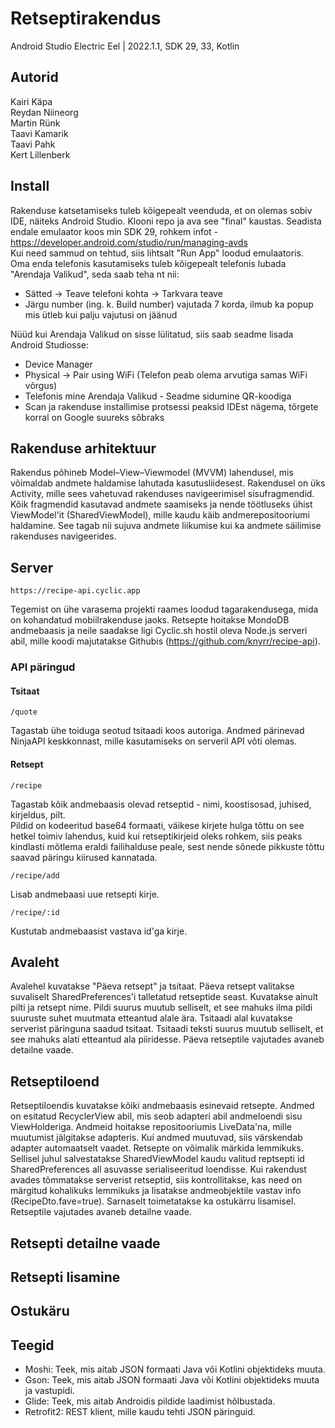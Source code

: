 # Retseptirakendus

Android Studio Electric Eel | 2022.1.1, SDK 29, 33, Kotlin

## Autorid
Kairi Käpa \
Reydan Niineorg \
Martin Rünk \
Taavi Kamarik \
Taavi Pahk \
Kert Lillenberk

## Install
Rakenduse katsetamiseks tuleb kõigepealt veenduda, et on olemas sobiv IDE, näiteks Android Studio. Klooni repo ja ava see "final" kaustas. Seadista endale emulaator koos min SDK 29, rohkem infot - https://developer.android.com/studio/run/managing-avds \
Kui need sammud on tehtud, siis lihtsalt "Run App" loodud emulaatoris. \
Oma enda telefonis kasutamiseks tuleb kõigepealt telefonis lubada "Arendaja Valikud", seda saab teha nt nii:
 * Sätted -> Teave telefoni kohta -> Tarkvara teave
 * Järgu number (ing. k. Build number) vajutada 7 korda, ilmub ka popup mis ütleb kui palju vajutusi on jäänud

Nüüd kui Arendaja Valikud on sisse lülitatud, siis saab seadme lisada Android Studiosse:
 * Device Manager
 * Physical -> Pair using WiFi (Telefon peab olema arvutiga samas WiFi võrgus)
 * Telefonis mine Arendaja Valikud - Seadme sidumine QR-koodiga
 * Scan ja rakenduse installimise protsessi peaksid IDEst nägema, tõrgete korral on Google suureks sõbraks


## Rakenduse arhitektuur

Rakendus põhineb Model–View–Viewmodel (MVVM) lahendusel, mis võimaldab andmete haldamise lahutada kasutusliidesest. Rakendusel on üks Activity, mille sees vahetuvad rakenduses navigeerimisel sisufragmendid. Kõik fragmendid kasutavad andmete saamiseks ja nende töötluseks ühist ViewModel'it (SharedViewModel), mille kaudu käib andmerepositooriumi haldamine. See tagab nii sujuva andmete liikumise kui ka andmete säilimise rakenduses navigeerides.

## Server

```
https://recipe-api.cyclic.app
```

Tegemist on ühe varasema projekti raames loodud tagarakendusega, mida on kohandatud mobiilrakenduse jaoks. Retsepte hoitakse MondoDB andmebaasis ja neile saadakse ligi Cyclic.sh hostil oleva Node.js serveri abil, mille koodi majutatakse Githubis (https://github.com/knyrr/recipe-api).

### API päringud

#### Tsitaat

```
/quote
```

Tagastab ühe toiduga seotud tsitaadi koos autoriga. Andmed pärinevad NinjaAPI keskkonnast, mille kasutamiseks on serveril API võti olemas.

#### Retsept

```
/recipe
```

Tagastab kõik andmebaasis olevad retseptid - nimi, koostisosad, juhised, kirjeldus, pilt. \
Pildid on kodeeritud base64 formaati, väikese kirjete hulga tõttu on see hetkel toimiv lahendus, kuid kui retseptikirjeid oleks rohkem, siis peaks kindlasti mõtlema eraldi failihalduse peale, sest nende sõnede pikkuste tõttu saavad päringu kiirused kannatada.

```
/recipe/add
```

Lisab andmebaasi uue retsepti kirje.

```
/recipe/:id
```

Kustutab andmebaasist vastava id'ga kirje.

## Avaleht
Avalehel kuvatakse "Päeva retsept" ja tsitaat. Päeva retsept valitakse suvaliselt SharedPreferences'i talletatud retseptide seast. Kuvatakse ainult pilti ja retsept nime. Pildi suurus muutub selliselt, et see mahuks ilma pildi suuruste suhet muutmata etteantud alale ära. Tsitaadi alal kuvatakse serverist päringuna saadud tsitaat. Tsitaadi teksti suurus muutub selliselt, et see mahuks alati etteantud ala piiridesse. Päeva retseptile vajutades avaneb detailne vaade.

## Retseptiloend

Retseptiloendis kuvatakse kõiki andmebaasis esinevaid retsepte. Andmed on esitatud RecyclerView abil, mis seob adapteri abil andmeloendi sisu ViewHolderiga. Andmeid hoitakse repositooriumis LiveData'na, mille muutumist jälgitakse adapteris. Kui andmed muutuvad, siis värskendab adapter automaatselt vaadet.
Retsepte on võimalik märkida lemmikuks. Sellisel juhul salvestatakse SharedViewModel kaudu valitud reptsepti id SharedPreferences all asuvasse serialiseeritud loendisse. Kui rakendust avades tõmmatakse serverist retseptid, siis kontrollitakse, kas need on märgitud kohalikuks lemmikuks ja lisatakse andmeobjektile vastav info (RecipeDto.fave=true). Sarnaselt toimetatakse ka ostukärru lisamisel.
Retseptile vajutades avaneb detailne vaade.

## Retsepti detailne vaade

## Retsepti lisamine

## Ostukäru

## Teegid
 * Moshi: Teek, mis aitab JSON formaati Java või Kotlini objektideks muuta.
 * Gson: Teek, mis aitab JSON formaati Java või Kotlini objektideks muuta ja vastupidi.
 * Glide: Teek, mis aitab Androidis pildide laadimist hõlbustada.
 * Retrofit2: REST klient, mille kaudu tehti JSON päringuid.
